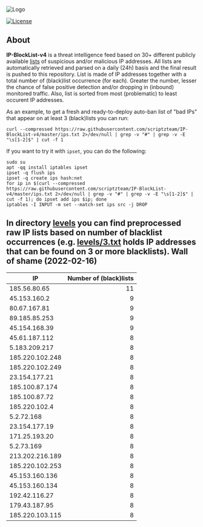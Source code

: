 ![Logo](https://i.imgur.com/PyKLAe7.png)

[![License](https://img.shields.io/badge/license-The_Unlicense-red.svg)](https://unlicense.org/)

About
----

**IP-BlockList-v4** is a threat intelligence feed based on 30+ different publicly available [lists](https://github.com/stamparm/maltrail) of suspicious and/or malicious IP addresses. All lists are automatically retrieved and parsed on a daily (24h) basis and the final result is pushed to this repository. List is made of IP addresses together with a total number of (black)list occurrence (for each). Greater the number, lesser the chance of false positive detection and/or dropping in (inbound) monitored traffic. Also, list is sorted from most (problematic) to least occurent IP addresses.

As an example, to get a fresh and ready-to-deploy auto-ban list of "bad IPs" that appear on at least 3 (black)lists you can run:

```
curl --compressed https://raw.githubusercontent.com/scriptzteam/IP-BlockList-v4/master/ips.txt 2>/dev/null | grep -v "#" | grep -v -E "\s[1-2]$" | cut -f 1
```

If you want to try it with `ipset`, you can do the following:

```
sudo su
apt -qq install iptables ipset
ipset -q flush ips
ipset -q create ips hash:net
for ip in $(curl --compressed https://raw.githubusercontent.com/scriptzteam/IP-BlockList-v4/master/ips.txt 2>/dev/null | grep -v "#" | grep -v -E "\s[1-2]$" | cut -f 1); do ipset add ips $ip; done
iptables -I INPUT -m set --match-set ips src -j DROP
```

In directory [levels](levels) you can find preprocessed raw IP lists based on number of blacklist occurrences (e.g. [levels/3.txt](levels/3.txt) holds IP addresses that can be found on 3 or more blacklists).
Wall of shame (2022-02-16)
----

|IP|Number of (black)lists|
|---|--:|
185.56.80.65|11
45.153.160.2|9
80.67.167.81|9
89.185.85.253|9
45.154.168.39|9
45.61.187.112|8
5.183.209.217|8
185.220.102.248|8
185.220.102.249|8
23.154.177.21|8
185.100.87.174|8
185.100.87.72|8
185.220.102.4|8
5.2.72.168|8
23.154.177.19|8
171.25.193.20|8
5.2.73.169|8
213.202.216.189|8
185.220.102.253|8
45.153.160.136|8
45.153.160.134|8
192.42.116.27|8
179.43.187.95|8
185.220.103.115|8
